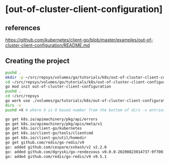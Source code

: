 # **[out-of-cluster-client-configuration]**

## references

<https://github.com/kubernetes/client-go/blob/master/examples/out-of-cluster-client-configuration/README.md>

## Creating the project

```bash
pushd .
mkdir -p ~/src/repsys/volumes/go/tutorials/k8s/out-of-cluster-client-configuration
cd ~/src/repsys/volumes/go/tutorials/k8s/out-of-cluster-client-configuration
go mod init out-of-cluster-client-configuration
pushd .
cd ~/src/repsys
go work use ./volumes/go/tutorials/k8s/out-of-cluster-client-configuration
dirs -v
pushd +X # where X is 0 based number from the bottom of dirs -v entries

go get k8s.io/apimachinery/pkg/api/errors
go get k8s.io/apimachinery/pkg/apis/meta/v1
go get k8s.io/client-go/kubernetes
go get k8s.io/client-go/tools/clientcmd
go get k8s.io/client-go/util/homedir
go get github.com/redis/go-redis/v9
go: added github.com/cespare/xxhash/v2 v2.2.0
go: added github.com/dgryski/go-rendezvous v0.0.0-20200823014737-9f7001d12a5f
go: added github.com/redis/go-redis/v9 v9.5.1

```
